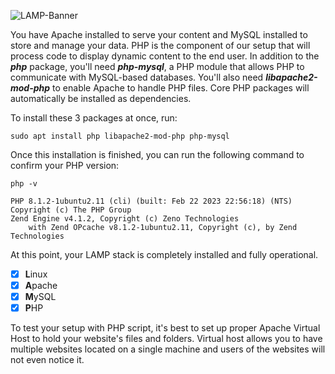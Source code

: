 ![LAMP-Banner](https://github.com/silviob99/Project-1-Web-Stack-Implementation-LAMP/assets/107585020/85f7de03-c927-433d-b41d-336943041bee)


You have Apache installed to serve your content and MySQL installed to store and manage your data. PHP is the component of our setup that will process code to display dynamic content to the end user. In addition to the _**php**_ package, you'll need _**php-mysql**_, a PHP module that allows PHP to communicate with MySQL-based databases. You'll also need _**libapache2-mod-php**_ to enable Apache to handle PHP files. Core PHP packages will automatically be installed as dependencies.  
 
To install these 3 packages at once, run:  

```sudo apt install php libapache2-mod-php php-mysql```  

Once this installation is finished, you can run the following command to confirm your PHP version:

```php -v```  
```
PHP 8.1.2-1ubuntu2.11 (cli) (built: Feb 22 2023 22:56:18) (NTS)
Copyright (c) The PHP Group 
Zend Engine v4.1.2, Copyright (c) Zeno Technologies 
    with Zend OPcache v8.1.2-1ubuntu2.11, Copyright (c), by Zend Technologies 
```  

At this point, your LAMP stack is completely installed and fully operational.

- [x] **L**inux
- [x] **A**pache
- [x] **M**ySQL
- [x] **P**HP  

To test your setup with PHP script, it's best to set up proper Apache Virtual Host to hold your website's files and folders. Virtual host allows you to have multiple websites located on a single machine and users of the websites will not even notice it.
